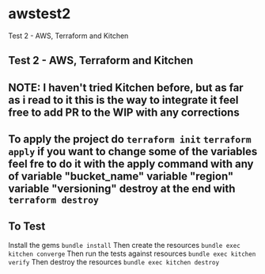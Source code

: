 # awstest2
Test 2 - AWS, Terraform and Kitchen
## Test 2 - AWS, Terraform and Kitchen
**NOTE**: I haven't tried Kitchen before, but as far as i read to it this is the way to integrate it
feel free to add PR to the WIP with any corrections
---
To apply the project do 
`terraform init`
`terraform apply`
if you want to change some of the variables feel fre to do it with the apply command with any of
variable "bucket_name" 
variable "region" 
variable "versioning"
destroy at the end with 
`terraform destroy`
---
## To Test
Install the gems
`bundle install`
Then create the resources
`bundle exec kitchen converge`
Then run the tests against resources
`bundle exec kitchen verify`
Then destroy the resources
`bundle exec kitchen destroy`
